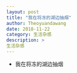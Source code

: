 ```yaml
---
layout: post
title: "我在将冻的湖边抽烟"
author: Theoyuandawang
date: 2018-11-22
category: 生活杂感
description: >
生活杂感
---
```


* 我在将冻的湖边抽烟

